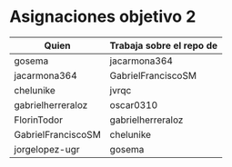 # Asignaciones objetivo 2

| Quien              | Trabaja sobre el repo de |
|--------------------|--------------------------|
| gosema             | jacarmona364             |
| jacarmona364       | GabrielFranciscoSM       |
| chelunike          | jvrqc                    |
| gabrielherreraloz  | oscar0310                |
| FlorinTodor        | gabrielherreraloz        |
| GabrielFranciscoSM | chelunike                |
| jorgelopez-ugr     | gosema                   |



